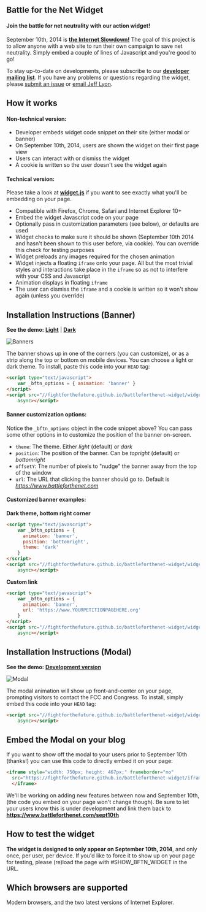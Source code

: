 Battle for the Net Widget
-------------------------
#### Join the battle for net neutrality with our action widget!

September 10th, 2014 is [**the Internet Slowdown!**][1] The goal of this
project is to allow anyone with a web site to run their own campaign to save net
neutrality. Simply embed a couple of lines of Javascript and you're good to go!

To stay up-to-date on developments, please subscribe to our
[**developer mailing list**][1]. If you have any problems or questions regarding
the widget, please [submit an issue][4] or [email Jeff Lyon][5].


How it works
------------
#### Non-technical version:

* Developer embeds widget code snippet on their site (either modal or banner)
* On September 10th, 2014, users are shown the widget on their first page view
* Users can interact with or dismiss the widget
* A cookie is written so the user doesn't see the widget again

#### Technical version:
Please take a look at [**widget.js**][6] if you want to see exactly what you'll
be embedding on your page.

* Compatible with Firefox, Chrome, Safari and Internet Explorer 10+
* Embed the widget Javascript code on your page
* Optionally pass in customization parameters (see below), or defaults are used
* Widget checks to make sure it should be shown (September 10th 2014 and hasn't
  been shown to this user before, via cookie). You can override this check for
  testing purposes
* Widget preloads any images required for the chosen animation
* Widget injects a floating `iframe` onto your page. All but the most trivial
  styles and interactions take place in the `iframe` so as not to interfere with
  your CSS and Javascript
* Animation displays in floating `iframe`
* The user can dismiss the `iframe` and a cookie is written so it won't show
  again (unless you override)


Installation Instructions (Banner)
----------------------------------
**See the demo:** [**Light**][3] | [**Dark**][7]

![Banners](https://fightforthefuture.github.io/battleforthenet-widget/demos/banner.png)

The banner shows up in one of the corners (you can customize), or as a strip
along the top or bottom on mobile devices. You can choose a light or dark theme.
To install, paste this code into your `HEAD` tag:

```html
<script type="text/javascript">
    var _bftn_options = { animation: 'banner' }
</script>
<script src="//fightforthefuture.github.io/battleforthenet-widget/widget.min.js"
    async></script>
```

#### Banner customization options:

Notice the `_bftn_options` object in the code snippet above? You can pass some
other options in to customize the position of the banner on-screen.

* `theme`: The theme. Either _light_ (default) or _dark_
* `position`: The position of the banner. Can be _topright_ (default) or
  _bottomright_
* `offsetY`: The number of pixels to "nudge" the banner away from the top of the
  window
* `url`: The URL that clicking the banner should go to. Default is
  _https://www.battleforthenet.com_

#### Customized banner examples:

**Dark theme, bottom right corner**
```html
<script type="text/javascript">
    var _bftn_options = {
      animation: 'banner',
      position: 'bottomright',
      theme: 'dark'
    }
</script>
<script src="//fightforthefuture.github.io/battleforthenet-widget/widget.min.js"
    async></script>
```

**Custom link**
```html
<script type="text/javascript">
    var _bftn_options = {
      animation: 'banner',
      url: 'https://www.YOURPETITIONPAGEHERE.org'
    }
</script>
<script src="//fightforthefuture.github.io/battleforthenet-widget/widget.min.js"
    async></script>
```


Installation Instructions (Modal)
---------------------------------
**See the demo:** [**Development version**][2]

![Modal](https://fightforthefuture.github.io/battleforthenet-widget/demos/modal.png)

The modal animation will show up front-and-center on your page, prompting
visitors to contact the FCC and Congress. To install, simply embed this code
into your `HEAD` tag:

```html
<script src="//fightforthefuture.github.io/battleforthenet-widget/widget.min.js"
    async></script>
```


Embed the Modal on your blog
----------------------------
If you want to show off the modal to your users prior to September 10th
(thanks!) you can use this code to directly embed it on your page:

```html
<iframe style="width: 750px; height: 467px;" frameborder="no"
  src="https://fightforthefuture.github.io/battleforthenet-widget/iframe/modal.html#EMBED">
  </iframe>
```

We'll be working on adding new features between now and September 10th, (the
code you embed on your page won't change though). Be sure to let your users
know this is under development and link them back to
**https://www.battleforthenet.com/sept10th**


How to test the widget
----------------------
**The widget is designed to only appear on September 10th, 2014**, and only
once, per user, per device. If you'd like to force it to show up on your page
for testing, please (re)load the page with #SHOW_BFTN_WIDGET in the URL.


Which browsers are supported
----------------------------
Modern browsers, and the two latest versions of Internet Explorer.


[1]: https://www.battleforthenet.com/sept10th
[2]: https://fightforthefuture.github.io/battleforthenet-widget/demos/modal.html
[3]: https://fightforthefuture.github.io/battleforthenet-widget/demos/banner.html
[4]: https://github.com/fightforthefuture/battleforthenet-widget/issues
[5]: mailto:jeff@fightforthefuture.org
[6]: https://github.com/fightforthefuture/battleforthenet-widget/blob/master/widget.js
[7]: https://fightforthefuture.github.io/battleforthenet-widget/demos/banner.dark.html
